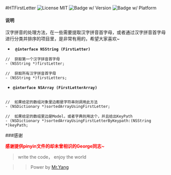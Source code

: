 #HTFirstLetter 
![License MIT](https://go-shields.herokuapp.com/license-MIT-blue.png)
![Badge w/ Version](https://img.shields.io/cocoapods/v/HTChineseHandle.svg)
![Badge w/ Platform](https://img.shields.io/cocoapods/p/HTChineseHandle.svg?style=flat)

#### 说明

汉字拼音的处理方法，在一些需要提取汉字拼音首字母，或者通过汉字拼音首字母进行分类并排序的项目里，是非常有用的，希望大家喜欢~


- **` @interface NSString (FirstLetter)`**

```
//  获取第一个汉字拼音首字母
- (NSString *)firstLetter;

//  获取所有汉字拼音首字母
- (NSString *)firstLetters;

```

- **`@interface NSArray (FirstLetterArray)`**

```

//	如果给定的数组对象里边都是字符串则调用此方法
- (NSDictionary *)sortedArrayUsingFirstLetter;

//	如果给定的数组里边是Model，或者字典则用这个，并且给出KeyPath
- (NSDictionary *)sortedArrayUsingFirstLetterByKeypath:(NSString *)keyPath;

```

###感谢

**<font color=red>感谢提供pinyin文件的却未曾相识的George同志~ </font>**

>  write the code， enjoy the world


>> Power by [Mr.Yang][1]

[1]: http:www.github.com/youran1024 "Hello, boy"